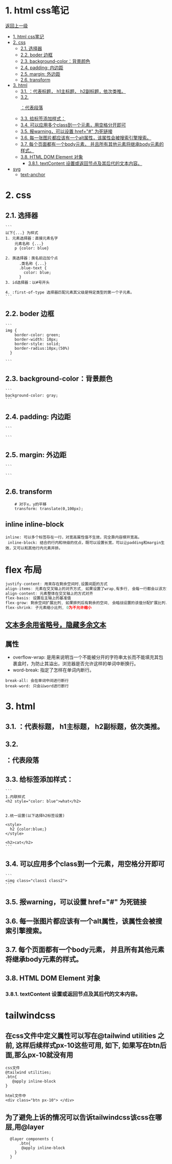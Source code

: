 


# 1. html css笔记

[返回上一级](../README.md)


- [1. html css笔记](#1-html-css笔记)
- [2. css](#2-css)
  - [2.1. 选择器](#21-选择器)
  - [2.2. boder 边框](#22-boder-边框)
  - [2.3. background-color：背景颜色](#23-background-color背景颜色)
  - [2.4. padding: 内边距](#24-padding-内边距)
  - [2.5. margin: 外边距](#25-margin-外边距)
  - [2.6. transform](#26-transform)
- [3. html](#3-html)
  - [3.1. <h>：代表标题， h1主标题， h2副标题，依次类推。](#31-h代表标题-h1主标题-h2副标题依次类推)
  - [3.2. <p>：代表段落](#32-p代表段落)
  - [3.3. 给标签添加样式：](#33-给标签添加样式)
  - [3.4. 可以应用多个class到一个元素，用空格分开即可](#34-可以应用多个class到一个元素用空格分开即可)
  - [3.5. 报warning，可以设置 href="#" 为死链接](#35-报warning可以设置-href-为死链接)
  - [3.6. 每一张图片都应该有一个alt属性，该属性会被搜索引擎搜索。](#36-每一张图片都应该有一个alt属性该属性会被搜索引擎搜索)
  - [3.7. 每个页面都有一个body元素， 并且所有其他元素将继承body元素的样式。](#37-每个页面都有一个body元素-并且所有其他元素将继承body元素的样式)
  - [3.8. HTML DOM Element 对象](#38-html-dom-element-对象)
    - [3.8.1. textContent 设置或返回节点及其后代的文本内容。](#381-textcontent-设置或返回节点及其后代的文本内容)
- [svg](#svg)
  - [text-anchor](#text-anchor)
# 2. css

## 2.1. 选择器
    ```
    以下{...} 为样式
    1. 元素选择器：直接元素名字
        元素名称 {...}
        p {color: blue} 
        
    2. 类选择器：类名前边加个点
          .类名称 {...}
          .blue-text {
            color: blue;
          }
    3. id选择器：以#号开头
  
    4. :first-of-type 选择器匹配元素其父级是特定类型的第一个子元素。
    ```


## 2.2. boder 边框 
    ```
    img {
        border-color: green;
        border-width: 10px;
        border-style: solid;
        border-radius:10px;(50%)
      }
    
    ```
    
## 2.3. background-color：背景颜色
    ```
    background-color: gray;
    ```

## 2.4. padding: 内边距
    ```
    
    ```


## 2.5. margin: 外边距
    ```
    
    ```

## 2.6. transform
```
    # 对于x，y的平移
    transform: translate(0,100px);
```



## inline inline-block
```
inline: 可以多个标签存在一行，对宽高属性值不生效，完全靠内容撑开宽高。
 inline-block: 结合的行内和块级的优点，既可以设置长宽，可以让padding和margin生效，又可以和其他行内元素并排。
```
# flex 布局
```javascript
justify-content: 用来存在剩余空间时,设置间距的方式
align-items: 元素在交叉轴上的对齐方式, 如果设置了wrap,有多行, 会每一行都会以该方式对齐
align-content: 元素整体在交叉轴上的方式对齐
flex-basis: 设置在主轴上的基准值
flex-grow: 剩余空间扩展比列, 如果排列后有剩余的空间, 会暗战设置的该值分配扩展比列. 如果有2个元素设置了该值, 第一个为1,第二个为3, 表明第一个站1分, 第二个占3份.
flex-shrink: 子元素缩小比列, 0为不允许缩小

```


## [文本多余用省略号，隐藏多余文本](https://codepen.io/Guiyu92/pen/MWowrZQ)


## 属性
* overflow-wrap: 是用来说明当一个不能被分开的字符串太长而不能填充其包裹盒时，为防止其溢出，浏览器是否允许这样的单词中断换行。
*  word-break: 指定了怎样在单词内断行。
```
break-all: 会在单词中间进行断行
break-word: 只会以word进行断行
```





# 3. html
## 3.1. <h>：代表标题， h1主标题， h2副标题，依次类推。

## 3.2. <p>：代表段落


## 3.3. 给标签添加样式：  
    ```
    1.内联样式
    <h2 style="color: blue">what</h2> 
    
    
    2.统一设置(以下选择h2标签设置)
    
    <style>
      h2 {color:blue;}
    </style>
    
    <h2>cat</h2>
    ```
    
## 3.4. 可以应用多个class到一个元素，用空格分开即可
    ```
    <img class="class1 class2">
    ```
    
## 3.5. 报warning，可以设置 href="#" 为死链接


## 3.6. 每一张图片都应该有一个alt属性，该属性会被搜索引擎搜索。

## 3.7. 每个页面都有一个body元素， 并且所有其他元素将继承body元素的样式。

## 3.8. HTML DOM Element 对象
### 3.8.1. textContent 设置或返回节点及其后代的文本内容。  




# tailwindcss
## 在css文件中定义属性可以写在@tailwind utilities 之前, 这样后续样式px-10这些可用, 如下, 如果写在btn后面,那么px-10就没有用
```
css文件
@tailwind utilities;
.btn{
   @apply inline-block
}

html文件中
<div class="btn px-10"> </div>

```

## 为了避免上诉的情况可以告诉tailwindcss该css在哪层,用@layer
```
  @layer components {
      .btn{
       @apply inline-block
    }
  }
```













